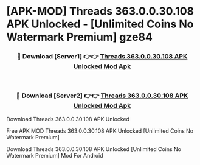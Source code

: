 # [APK-MOD] Threads 363.0.0.30.108 APK Unlocked - [Unlimited Coins No Watermark Premium] gze84



<div align="center">
<h3>🔴 Download [Server1] 👉👉 <a href="https://momento.my/?title=Threads_363.0.0.30.108_APK_Unlocked">Threads 363.0.0.30.108 APK Unlocked Mod Apk</a></h3><br>

<h3>🔴 Download [Server2] 👉👉 <a href="https://momento.my/?title=Threads_363.0.0.30.108_APK_Unlocked">Threads 363.0.0.30.108 APK Unlocked Mod Apk</a></h3>
</div>



Download Threads 363.0.0.30.108 APK Unlocked 

Free APK MOD Threads 363.0.0.30.108 APK Unlocked [Unlimited Coins No Watermark Premium]

Download Threads 363.0.0.30.108 APK Unlocked [Unlimited Coins No Watermark Premium] Mod For Android
